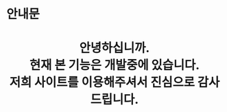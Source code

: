 # 안내문

<center>
  <h1> 안녕하십니까. <br />
  <strong>현재 본 기능은 개발중에 있습니다.</strong> <br />
  저희 사이트를 이용해주셔서 진심으로 감사드립니다.</h1>
</center>
